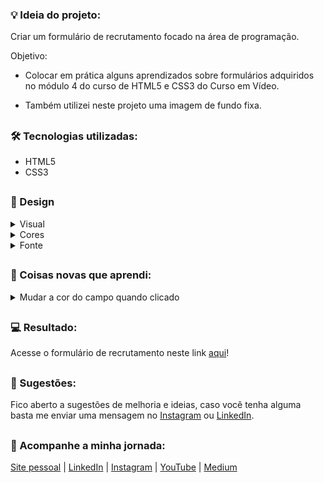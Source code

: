 ### 💡 Ideia do projeto:

Criar um formulário de recrutamento focado na área de programação.

Objetivo:

- Colocar em prática alguns aprendizados sobre formulários adquiridos no módulo 4 do curso de HTML5 e CSS3 do Curso em Vídeo.

- Também utilizei neste projeto uma imagem de fundo fixa.

##

### 🛠 Tecnologias utilizadas:

- HTML5
- CSS3

##

### 🎨 Design 

<details>
<summary>Visual</summary>

O conceito visual foi focado no minimalismo e o uso de bordas arredondadas para trazer um aspecto mais orgânico.

</details>

<details>
<summary>Cores</summary>

Utilizei uma paleta com 4 cores, sendo 2 cores básicas (preto e branco) para o corpo do formulário, textos e 2 cores para destaques (azul-marinho e azul-claro) em títulos, subtítulos, listas e botão.

<p>Cores utilizadas:</p>

- #000000 (preto)
- #ffffff (branco)
- #1c4966 (azul-marinho)
- #296d98 (azul-claro)

</details>

<details>
<summary>Fonte</summary>

A fonte utilizada em todo o projeto foi a [Inter]( https://fonts.google.com/specimen/Inter ), ocorrendo variações apenas de peso no H1 e subtítulos.

</details>

##

### 📝 Coisas novas que aprendi:

<details>
<summary>Mudar a cor do campo quando clicado</summary>

Encontrei duas maneiras de fazer isso no W3Schools, uma delas é mudar a [cor da borda do campo](https://www.w3schools.com/css/tryit.asp?filename=trycss_form_focus2) e a outra é para mudar a [cor de fundo do campo](https://www.w3schools.com/css/tryit.asp?filename=trycss_form_focus).

</details>

##

### 💻 Resultado:

Acesse o formulário de recrutamento neste link [aqui](https://oliveltonsantos.github.io/formulario-de-recrutamento/)!

##

### 💬 Sugestões:

Fico aberto a sugestões de melhoria e ideias, caso você tenha alguma basta me enviar uma mensagem no [Instagram](https://www.instagram.com/navegandoemc0d1gos) ou [LinkedIn](https://www.linkedin.com/in/olivelton-santos).

##

### 📱 Acompanhe a minha jornada:

[Site pessoal](https://oliveltonsantos.github.io/portfolio/) | [LinkedIn](https://www.linkedin.com/in/olivelton-santos) | [Instagram](https://www.instagram.com/navegandoemc0d1gos/) | [YouTube](https://www.youtube.com/@navegandoemc0d1gos) | [Medium](https://medium.com/@olivelton.santos)

